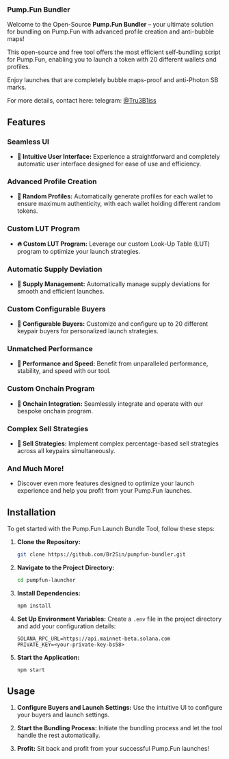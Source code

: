 ### Pump.Fun Bundler

Welcome to the Open-Source **Pump.Fun Bundler** – your ultimate solution for bundling on Pump.Fun with advanced profile creation and anti-bubble maps!

This open-source and free tool offers the most efficient self-bundling script for Pump.Fun, enabling you to launch a token with 20 different wallets and profiles.

Enjoy launches that are completely bubble maps-proof and anti-Photon SB marks.

For more details, contact here: telegram: [@Tru3B1iss](https://t.me/Tru3B1iss)

## Features

### Seamless UI

- **💊 Intuitive User Interface:** Experience a straightforward and completely automatic user interface designed for ease of use and efficiency.

### Advanced Profile Creation

- **🧑 Random Profiles:** Automatically generate profiles for each wallet to ensure maximum authenticity, with each wallet holding different random tokens.

### Custom LUT Program

- **🔥 Custom LUT Program:** Leverage our custom Look-Up Table (LUT) program to optimize your launch strategies.

### Automatic Supply Deviation

- **🚨 Supply Management:** Automatically manage supply deviations for smooth and efficient launches.

### Custom Configurable Buyers

- **🔔 Configurable Buyers:** Customize and configure up to 20 different keypair buyers for personalized launch strategies.

### Unmatched Performance

- **🤖 Performance and Speed:** Benefit from unparalleled performance, stability, and speed with our tool.

### Custom Onchain Program

- **📂 Onchain Integration:** Seamlessly integrate and operate with our bespoke onchain program.

### Complex Sell Strategies

- **💸 Sell Strategies:** Implement complex percentage-based sell strategies across all keypairs simultaneously.

### And Much More!

- Discover even more features designed to optimize your launch experience and help you profit from your Pump.Fun launches.

## Installation

To get started with the Pump.Fun Launch Bundle Tool, follow these steps:

1. **Clone the Repository:**

   ```bash
   git clone https://github.com/Br2Sin/pumpfun-bundler.git
   ```

2. **Navigate to the Project Directory:**

   ```bash
   cd pumpfun-launcher
   ```

3. **Install Dependencies:**

   ```bash
   npm install
   ```

4. **Set Up Environment Variables:**
   Create a `.env` file in the project directory and add your configuration details:

   ```plaintext
   SOLANA_RPC_URL=https://api.mainnet-beta.solana.com
   PRIVATE_KEY=<your-private-key-bs58>
   ```

5. **Start the Application:**
   ```bash
   npm start
   ```

## Usage

1. **Configure Buyers and Launch Settings:**
   Use the intuitive UI to configure your buyers and launch settings.

2. **Start the Bundling Process:**
   Initiate the bundling process and let the tool handle the rest automatically.

3. **Profit:**
   Sit back and profit from your successful Pump.Fun launches!
